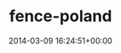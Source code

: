 ---
title:		"fence-poland"
type:		"photos"
mediatype:		"upload"
location:		"TBC"
date:		"2014-03-09 16:24:51+00:00"
album:		"experimental"
filename:		"fence-poland.md"
series:		""
cl_public_id:		"experimental/fence-poland"
cl_version:		1497004536
format:		"tiff"
bytes:		3527752
width:		2158
height:		1440
colours:
- "#D3C4B0"
- "#C1C5B0"
- "#857B6D"
- "#B5C5B6"
- "#868976"
- "#7A897C"
- "#7B6C53"
- "#84AACC"
- "#3E3B35"
- "#3F3625"
- "#D2B896"
- "#5E6674"
- "#34343A"
- "#765F4E"
- "#C8A68D"
exposure_mode:		"Auto"
program:		"Aperture-priority AE"
aperture:		"1.4"
focal_length:		"50.0 mm"
iso:		"200"
shutter_speed:		"1/8000"
metering:		"Multi-segment"
flash:		"Off, Did not fire"
white_balance:		"Custom"
colour_temp:		"4900"
has_crop:		"false"
orientation:		"Horizontal (normal)"
camera_model:		"NIKON D800"
lens_info:		"0mm f/0"
artist:		"No artist info"
x_resolution:		"300"
y_resolution:		"300"
---